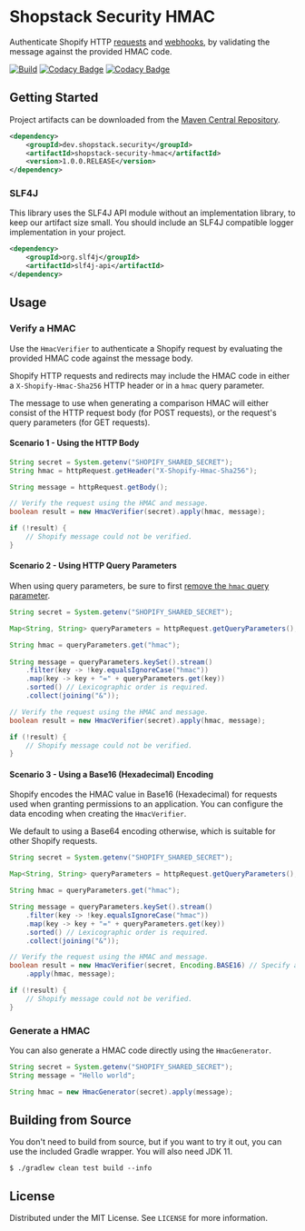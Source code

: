 # Shopstack Security HMAC

Authenticate Shopify HTTP [requests](https://shopify.dev/apps/auth/oauth#verification) and
[webhooks](https://shopify.dev/apps/webhooks#6-verify-a-webhook), by validating the message against the provided HMAC
code. 

[![Build](https://github.com/shopstack-projects/shopstack-security-hmac/actions/workflows/build.yml/badge.svg?branch=main)](https://github.com/shopstack-projects/shopstack-security-hmac/actions/workflows/build.yml?query=branch%3Amain)
[![Codacy Badge](https://app.codacy.com/project/badge/Grade/4b15e3f1c123432eb7d274bcc083b199)](https://www.codacy.com/gh/shopstack-projects/shopstack-security-hmac/dashboard?utm_source=github.com&amp;utm_medium=referral&amp;utm_content=shopstack-projects/shopstack-security-hmac&amp;utm_campaign=Badge_Grade)
[![Codacy Badge](https://app.codacy.com/project/badge/Coverage/4b15e3f1c123432eb7d274bcc083b199)](https://www.codacy.com/gh/shopstack-projects/shopstack-security-hmac/dashboard?utm_source=github.com&utm_medium=referral&utm_content=shopstack-projects/shopstack-security-hmac&utm_campaign=Badge_Coverage)

## Getting Started

Project artifacts can be downloaded from the [Maven Central Repository](https://search.maven.org/artifact/dev.shopstack.security/shopstack-security-hmac).

```xml
<dependency>
    <groupId>dev.shopstack.security</groupId>
    <artifactId>shopstack-security-hmac</artifactId>
    <version>1.0.0.RELEASE</version>
</dependency>
```

### SLF4J

This library uses the SLF4J API module without an implementation library, to keep our artifact size small.
You should include an SLF4J compatible logger implementation in your project.

```xml
<dependency>
    <groupId>org.slf4j</groupId>
    <artifactId>slf4j-api</artifactId>
</dependency>
```

## Usage

### Verify a HMAC

Use the `HmacVerifier` to authenticate a Shopify request by evaluating the provided HMAC code against the message body.

Shopify HTTP requests and redirects may include the HMAC code in either a `X-Shopify-Hmac-Sha256` HTTP header or in a
`hmac` query parameter.

The message to use when generating a comparison HMAC will either consist of the HTTP request body (for POST requests),
or the request's query parameters (for GET requests).

#### Scenario 1 - Using the HTTP Body

```java
String secret = System.getenv("SHOPIFY_SHARED_SECRET");
String hmac = httpRequest.getHeader("X-Shopify-Hmac-Sha256");

String message = httpRequest.getBody();

// Verify the request using the HMAC and message.
boolean result = new HmacVerifier(secret).apply(hmac, message);

if (!result) {
    // Shopify message could not be verified.
}
```

#### Scenario 2 - Using HTTP Query Parameters

When using query parameters, be sure to first [remove the `hmac` query parameter](https://shopify.dev/apps/auth/oauth#remove-the-hmac).

```java
String secret = System.getenv("SHOPIFY_SHARED_SECRET");

Map<String, String> queryParameters = httpRequest.getQueryParameters();

String hmac = queryParameters.get("hmac");
    
String message = queryParameters.keySet().stream()
    .filter(key -> !key.equalsIgnoreCase("hmac"))
    .map(key -> key + "=" + queryParameters.get(key))
    .sorted() // Lexicographic order is required.
    .collect(joining("&"));

// Verify the request using the HMAC and message.
boolean result = new HmacVerifier(secret).apply(hmac, message);

if (!result) {
    // Shopify message could not be verified.
}
```

#### Scenario 3 - Using a Base16 (Hexadecimal) Encoding

Shopify encodes the HMAC value in Base16 (Hexadecimal) for requests used when granting permissions to an application.
You can configure the data encoding when creating the `HmacVerifier`.

We default to using a Base64 encoding otherwise, which is suitable for other Shopify requests.

```java
String secret = System.getenv("SHOPIFY_SHARED_SECRET");

Map<String, String> queryParameters = httpRequest.getQueryParameters();

String hmac = queryParameters.get("hmac");

String message = queryParameters.keySet().stream()
    .filter(key -> !key.equalsIgnoreCase("hmac"))
    .map(key -> key + "=" + queryParameters.get(key))
    .sorted() // Lexicographic order is required.
    .collect(joining("&"));

// Verify the request using the HMAC and message.
boolean result = new HmacVerifier(secret, Encoding.BASE16) // Specify a Base16 encoding as required.
    .apply(hmac, message);

if (!result) {
    // Shopify message could not be verified.
}
```

### Generate a HMAC

You can also generate a HMAC code directly using the `HmacGenerator`.

```java
String secret = System.getenv("SHOPIFY_SHARED_SECRET");
String message = "Hello world";

String hmac = new HmacGenerator(secret).apply(message);
```

## Building from Source

You don't need to build from source, but if you want to try it out, you can use the included Gradle wrapper.
You will also need JDK 11.

```shell
$ ./gradlew clean test build --info
```

## License

Distributed under the MIT License. See `LICENSE` for more information.
